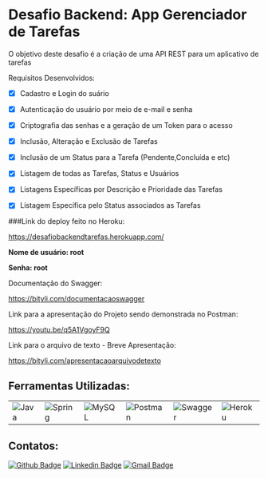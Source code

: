 <div dsplay="inline-block">
 
 <h1 align="left">Desafio Backend: App Gerenciador de Tarefas</h1>
 
O objetivo deste desafio é a criação de uma API REST para um aplicativo de tarefas 
 
Requisitos Desenvolvidos:
 
- [x] Cadastro e Login do suário
- [x] Autenticação do usuário por meio de e-mail e senha
- [x] Criptografia das senhas e a geração de um Token para o acesso
- [x] Inclusão, Alteração e Exclusão de Tarefas
- [x] Inclusão de um Status para a Tarefa (Pendente,Concluída e etc)
- [x] Listagem de todas as Tarefas, Status e Usuários
- [x] Listagens Específicas por Descrição e Prioridade das Tarefas
- [x] Listagem Específica pelo Status associados as Tarefas


###Link do deploy feito no Heroku:

 https://desafiobackendtarefas.herokuapp.com/
 
 <b>Nome de usuário: root</b>
 
 <b>Senha: root</b>


  
Documentação do Swagger:

 https://bityli.com/documentacaoswagger

Link para a apresentação do Projeto sendo demonstrada no Postman:

 https://youtu.be/q5A1VgoyF9Q
 
Link para o arquivo de texto - Breve Apresentação:
 
 https://bityli.com/apresentacaoarquivodetexto

 <h2>Ferramentas Utilizadas:</h2>
 
 <table>
    <tr>
        <td><img alt="Java" src="https://img.shields.io/badge/java-%23ED8B00.svg?&style=for-the-badge&logo=java&logoColor=white"/></td>
        <td><img alt="Spring" src="https://img.shields.io/badge/spring-%236DB33F.svg?&style=for-the-badge&logo=spring&logoColor=white"/></td>
        <td><img alt="MySQL" src="https://img.shields.io/badge/MySQL-005C84?style=for-the-badge&logo=mysql&logoColor=white"/></td>
        <td><img alt="Postman" src="https://img.shields.io/badge/Postman-FF6C37?style=for-the-badge&logo=Postman&logoColor=white"/></td>
        <td><img alt="Swagger" src="https://img.shields.io/badge/Swagger-85EA2D?style=for-the-badge&logo=Swagger&logoColor=white"/></td>
        <td><img alt="Heroku" src="https://img.shields.io/badge/Heroku-430098?style=for-the-badge&logo=heroku&logoColor=white"/></td>
    </tr>
</table>

 
 <h2>Contatos:</h2>

[![Github Badge](https://img.shields.io/badge/-Github-000?style=flat-square&logo=Github&logoColor=white&link=link_do_seu_perfil_no_github)](https://github.com/LucasCdiniz)
[![Linkedin Badge](https://img.shields.io/badge/-LinkedIn-blue?style=flat-square&logo=Linkedin&logoColor=white&link=link_do_seu_perfil_no_linkedin)](https://www.linkedin.com/in/lucas-celestino-diniz)
[![Gmail Badge](https://img.shields.io/badge/-Gmail-c14438?style=flat-square&logo=Gmail&logoColor=white&link=mailto:seu_email)](mailto:lucascelestino.diniz@gmail.com)

